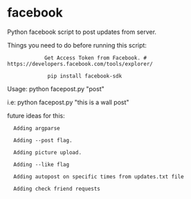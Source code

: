 # facebook
Python facebook script to post updates from server.

Things you need to do before running this script:

                
                Get Access Token from Facebook. # https://developers.facebook.com/tools/explorer/
                
                 pip install facebook-sdk
                 
  Usage: python facepost.py "post"
  
  i.e: python facepost.py "this is a wall post"
  
  future ideas for this:
      
      Adding argparse
      
      Adding --post flag.
      
      Adding picture upload. 
      
      Adding --like flag
      
      Adding autopost on specific times from updates.txt file
      
      Adding check friend requests
      
      
  
